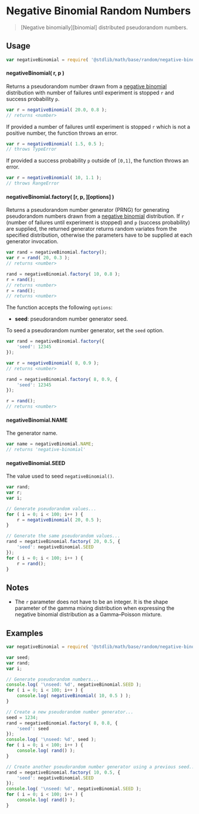 # Negative Binomial Random Numbers

> [Negative binomially][binomial] distributed pseudorandom numbers.


<!-- <usage> -->

## Usage

``` javascript
var negativeBinomial = require( '@stdlib/math/base/random/negative-binomial' );
```

#### negativeBinomial( r, p )

Returns a pseudorandom number drawn from a [negative binomial][negative-binomial] distribution with number of failures until experiment is stopped `r` and success probability `p`.

``` javascript
var r = negativeBinomial( 20.0, 0.8 );
// returns <number>
```

If provided a number of failures until experiment is stopped `r` which is not a positive number, the function throws an error.

``` javascript
var r = negativeBinomial( 1.5, 0.5 );
// throws TypeError
```

If provided a success probability `p` outside of `[0,1]`, the function throws an error.

``` javascript
var r = negativeBinomial( 10, 1.1 );
// throws RangeError
```

#### negativeBinomial.factory( \[r, p, \]\[options\] )

Returns a pseudorandom number generator (PRNG) for generating pseudorandom numbers drawn from a [negative binomial][negative-binomial] distribution. If `r` (number of failures until experiment is stopped) and `p` (success probability) are supplied, the returned generator returns random variates from the specified distribution, otherwise the parameters have to be supplied at each generator invocation.

``` javascript
var rand = negativeBinomial.factory();
var r = rand( 20, 0.3 );
// returns <number>

rand = negativeBinomial.factory( 10, 0.8 );
r = rand();
// returns <number>
r = rand();
// returns <number>
```

The function accepts the following `options`:

* __seed__: pseudorandom number generator seed.

To seed a pseudorandom number generator, set the `seed` option.

``` javascript
var rand = negativeBinomial.factory({
    'seed': 12345
});

var r = negativeBinomial( 8, 0.9 );
// returns <number>

rand = negativeBinomial.factory( 8, 0.9, {
    'seed': 12345
});

r = rand();
// returns <number>
```

#### negativeBinomial.NAME

The generator name.

``` javascript
var name = negativeBinomial.NAME;
// returns 'negative-binomial'
```

#### negativeBinomial.SEED

The value used to seed `negativeBinomial()`.

``` javascript
var rand;
var r;
var i;

// Generate pseudorandom values...
for ( i = 0; i < 100; i++ ) {
    r = negativeBinomial( 20, 0.5 );
}

// Generate the same pseudorandom values...
rand = negativeBinomial.factory( 20, 0.5, {
    'seed': negativeBinomial.SEED
});
for ( i = 0; i < 100; i++ ) {
    r = rand();
}
```

<!-- </usage> -->

<!-- <notes> -->

## Notes

* The `r` parameter does not have to be an integer. It is the shape parameter of the gamma mixing distribution when expressing
the negative binomial distribution as a Gamma–Poisson mixture.

<!-- </notes> -->

<!-- <examples> -->

## Examples

``` javascript
var negativeBinomial = require( '@stdlib/math/base/random/negative-binomial' );

var seed;
var rand;
var i;

// Generate pseudorandom numbers...
console.log( '\nseed: %d', negativeBinomial.SEED );
for ( i = 0; i < 100; i++ ) {
    console.log( negativeBinomial( 10, 0.5 ) );
}

// Create a new pseudorandom number generator...
seed = 1234;
rand = negativeBinomial.factory( 8, 0.8, {
    'seed': seed
});
console.log( '\nseed: %d', seed );
for ( i = 0; i < 100; i++ ) {
    console.log( rand() );
}

// Create another pseudorandom number generator using a previous seed...
rand = negativeBinomial.factory( 10, 0.5, {
    'seed': negativeBinomial.SEED
});
console.log( '\nseed: %d', negativeBinomial.SEED );
for ( i = 0; i < 100; i++ ) {
    console.log( rand() );
}
```

<!-- </examples> -->


<!-- <links> -->

[negative-binomial]: https://en.wikipedia.org/wiki/Negative_binomial_distribution

<!-- </links> -->
